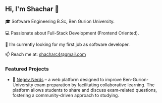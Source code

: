## Hi, I'm Shachar 👋  

🎓 Software Engineering B.Sc, Ben Gurion University.

💻 Passionate about Full-Stack Development (Frontend Oriented).

🔭 I’m currently looking for my first job as software developer.

📫 Reach me at: [shacharc4@gmail.com](mailto:shacharc4@gmail.com)  

### Featured Projects  
- 🚀 [Negev Nerds](https://github.com/davidvolo/NegevNerds) – a web platform designed to improve Ben-Gurion-University exam preparation by facilitating collaborative learning. The platform allows students to share and discuss exam-related questions, fostering a community-driven approach to studying.
